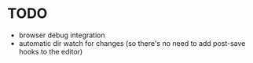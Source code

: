 TODO
====

* browser debug integration
* automatic dir watch for changes (so there's no need to add post-save hooks to the editor)